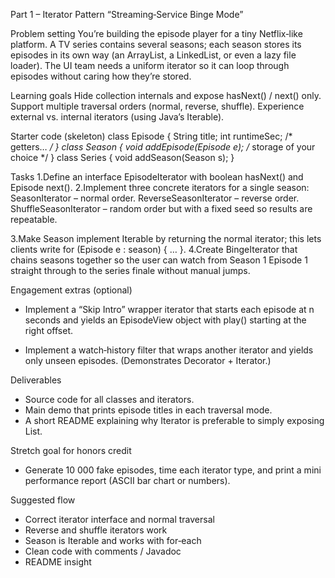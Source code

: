 Part 1 – Iterator Pattern
“Streaming‑Service Binge Mode”


Problem setting
You’re building the episode player for a tiny Netflix‑like platform. A TV series contains 
several seasons; each season stores its episodes in its own way (an ArrayList, a LinkedList, 
or even a lazy file loader). The UI team needs a uniform iterator so it can loop through 
episodes without caring how they’re stored.

Learning goals
Hide collection internals and expose hasNext() / next() only.
Support multiple traversal orders (normal, reverse, shuffle).
Experience external vs. internal iterators (using Java’s Iterable).

Starter code (skeleton)
    class Episode { String title; int runtimeSec; /* getters… */ }
    class Season   { void addEpisode(Episode e); /* storage of your choice */ }
    class Series   { void addSeason(Season s); }

Tasks
1.Define an interface EpisodeIterator with boolean hasNext() and Episode next().
2.Implement three concrete iterators for a single season:
    SeasonIterator – normal order.
    ReverseSeasonIterator – reverse order.
    ShuffleSeasonIterator – random order but with a fixed seed so results are repeatable.

3.Make Season implement Iterable<Episode> by returning the normal iterator; 
  this lets clients write for (Episode e : season) { … }.
4.Create BingeIterator that chains seasons together so the user can watch from 
  Season 1 Episode 1 straight through to the series finale without manual jumps.

Engagement extras (optional)
 * Implement a “Skip Intro” wrapper iterator that starts each episode at n seconds and 
   yields an EpisodeView object with play() starting at the right offset.

 * Implement a watch‑history filter that wraps another iterator and yields 
   only unseen episodes. (Demonstrates Decorator + Iterator.)

Deliverables
 * Source code for all classes and iterators.
 * Main demo that prints episode titles in each traversal mode.
 * A short README explaining why Iterator is preferable to simply exposing List<Episode>.

Stretch goal for honors credit 
 * Generate 10 000 fake episodes, time each iterator type, 
   and print a mini performance report (ASCII bar chart or numbers).

Suggested flow
 * Correct iterator interface and normal traversal
 * Reverse and shuffle iterators work
 * Season is Iterable and works with for‑each
 * Clean code with comments / Javadoc
 * README insight

 